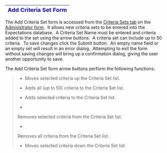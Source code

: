 | <font size="4" color="#0000FF"><b>Add Criteria Set Form</b></font> |
| --- |

The Add Criteria Set form is accessed from the [Criteria Sets tab](<7ga8.md>) on the [Administrator form](<7df4.md>).&nbsp; It 
allows new criteria sets to be entered into the Expectations database.&nbsp; A 
Criteria Set Name must be entered and criteria added to the set using the 
arrow buttons.&nbsp; A criteria set can include up to 50 
criteria.&nbsp; To save 
changes click the Submit button.&nbsp; An empty name field or an empty set will 
result in an error dialog.&nbsp; Attempting to exit the form without saving changes 
will bring up a confirmation dialog, giving the user another opportunity to 
save.

The Add Criteria Set form arrow buttons perform the following functions:

> 
>  - Moves 
> selected criteria up the Criteria Set list.
> 
>  - Adds 
> all (up to 50) criteria to the Criteria Set list.
> 
>  - Adds 
> selected criteria to the Criteria Set list.
> 
>  - 
> Removes selected criteria from the Criteria Set list.
> 
>  - 
> Removes all criteria from the Criteria Set list.
> 
>  - Moves 
> selected criteria down the Criteria Set list.